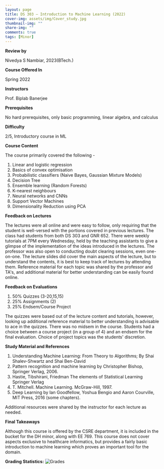 ```yaml
---
layout: page
title: DS 303 – Introduction to Machine Learning (2022)
cover-img: assets/img/Cover_study.jpg
thumbnail-img: ""
share-img: ""
comments: true
tags: [Minor]
---
```


**Review by**

Nivedya S Nambiar, 2023(BTech.)

**Course Offered In**

Spring 2022

**Instructors**

Prof. Biplab Banerjee

**Prerequisites**

No hard prerequisites, only basic programming, linear algebra, and calculus

**Difficulty**

2/5, Introductory course in ML

**Course Content**

The course primarily covered the following -

1. Linear and logistic regression
2. Basics of convex optimisation
3. Probabilistic classifiers (Naive Bayes, Gaussian Mixture Models)
4. Decision Tree
5. Ensemble learning (Random Forests)
6. K-nearest neighbours
7. Neural networks and CNNs
8. Support Vector Machines
9. Dimensionality Reduction using PCA
 
**Feedback on Lectures**

The lectures were all online and were easy to follow, only requiring that the student is well-versed with the portions covered in previous lectures. The class had students from both DS 303 and GNR 652. There were weekly tutorials at 7PM every Wednesday, held by the teaching assistants to give a glimpse of the implementation of the ideas introduced in the lectures. The professor was also open to conducting doubt clearing sessions, even one-on-one. The lecture slides did cover the main aspects of the lecture, but to understand the contents, it is best to keep track of lectures by attending them. Reference material for each topic was shared by the professor and TA's, and additional material for better understanding can be easily found online.

**Feedback on Evaluations**

1. 50% Quizzes (3-20,15,15) 
2. 25% Assignments (2)
3. 25% Endsem/Course Project

The quizzes were based out of the lecture content and tutorials, however, looking up additional reference material to better understanding is advisable to ace in the quizzes. There was no midsem in the course. Students had a choice between a course project (in a group of 4) and an endsem for the final evaluation. Choice of project topics was the students' discretion.

**Study Material and References**

1. Understanding Machine Learning: From Theory to Algorithms; By Shai Shalev-Shwartz and Shai Ben-David
2. Pattern recognition and machine learning by Christopher Bishop, 
Springer Verlag, 2006.
3. Hastie, Tibshirani, Friedman The elements of Statistical Learning 
Springer Verlag
4. T. Mitchell. Machine Learning. McGraw-Hill, 1997.
5. Deep Learning by Ian Goodfellow, Yoshua Bengio and Aaron Courville, 
MIT Press, 2016 (some chapters). 

Additional resources were shared by the instructor for each lecture as needed.

**Final Takeaways**

Although this course is offered by the CSRE department, it is included in the bucket for the DH minor, along with EE 769. This course does not cover aspects exclusive to healthcare informatics, but provides a fairly basic introduction to machine learning which proves an important tool for the domain.

**Grading Statistics:**
![Grades](ds303_grading2022.png)
